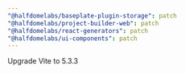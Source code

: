 ```yaml
---
"@halfdomelabs/baseplate-plugin-storage": patch
"@halfdomelabs/project-builder-web": patch
"@halfdomelabs/react-generators": patch
"@halfdomelabs/ui-components": patch
---
```


Upgrade Vite to 5.3.3
